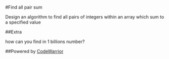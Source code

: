 #Find all pair sum

Design an algorithm to find all pairs of integers within an array which sum to a specified value

##Extra

how can you find in 1 billions number?

##Powered by [CodeWarrior](http://code-warrior.herokuapp.com)
